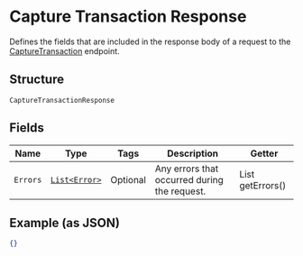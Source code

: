 
# Capture Transaction Response

Defines the fields that are included in the response body of
a request to the [CaptureTransaction](../../doc/api/transactions.md#capture-transaction) endpoint.

## Structure

`CaptureTransactionResponse`

## Fields

| Name | Type | Tags | Description | Getter |
|  --- | --- | --- | --- | --- |
| `Errors` | [`List<Error>`](../../doc/models/error.md) | Optional | Any errors that occurred during the request. | List<Error> getErrors() |

## Example (as JSON)

```json
{}
```

